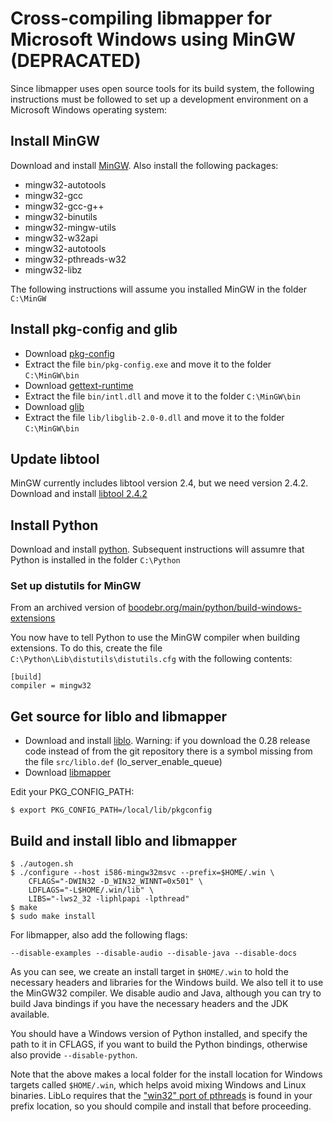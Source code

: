 # Cross-compiling libmapper for Microsoft Windows using MinGW (DEPRACATED)

Since libmapper uses open source tools for its build system, the
following instructions must be followed to set up a development
environment on a Microsoft Windows operating system:

## Install MinGW

Download and install [MinGW](http://sourceforge.net/projects/mingw/). Also install the following packages:

* mingw32-autotools
* mingw32-gcc
* mingw32-gcc-g++
* mingw32-binutils
* mingw32-mingw-utils
* mingw32-w32api
* mingw32-autotools
* mingw32-pthreads-w32
* mingw32-libz

The following instructions will assume you installed MinGW in the folder `C:\MinGW`


## Install pkg-config and glib

* Download [pkg-config](http://ftp.gnome.org/pub/gnome/binaries/win32/dependencies/pkg-config_0.26-1_win32.zip)
* Extract the file `bin/pkg-config.exe` and move it to the folder `C:\MinGW\bin`
* Download [gettext-runtime](http://ftp.gnome.org/pub/gnome/binaries/win32/dependencies/gettext-runtime_0.18.1.1-2_win32.zip)
* Extract the file `bin/intl.dll` and move it to the folder `C:\MinGW\bin`
* Download [glib](http://ftp.gnome.org/pub/gnome/binaries/win32/glib/2.28)
* Extract the file `lib/libglib-2.0-0.dll` and move it to the folder `C:\MinGW\bin`


## Update libtool

MinGW currently includes libtool version 2.4, but we need version 2.4.2. Download and install [libtool 2.4.2](http://mirror-fr2.bbln.org/gnu/libtool/libtool-2.4.2.tar.gz)


## Install Python

Download and install [python](https://www.python.org/downloads/). Subsequent instructions will assumre that Python is installed in the folder `C:\Python`

### Set up distutils for MinGW

From an archived version of [boodebr.org/main/python/build-windows-extensions](https://web.archive.org/web/20120423102540/http://boodebr.org/main/python/build-windows-extensions)

You now have to tell Python to use the MinGW compiler when building extensions. To do this, create the file `C:\Python\Lib\distutils\distutils.cfg` with the following contents:

    [build]
    compiler = mingw32

## Get source for liblo and libmapper

* Download and install [liblo](https://github.com/radarsat1/liblo). Warning: if you download the 0.28 release code instead of from the git repository there is a symbol missing from the file `src/liblo.def` (lo_server_enable_queue)
* Download [libmapper](http://libmapper.github.io/downloads.html)

Edit your PKG_CONFIG_PATH:

    $ export PKG_CONFIG_PATH=/local/lib/pkgconfig

## Build and install liblo and libmapper

    $ ./autogen.sh
    $ ./configure --host i586-mingw32msvc --prefix=$HOME/.win \
        CFLAGS="-DWIN32 -D_WIN32_WINNT=0x501" \
        LDFLAGS="-L$HOME/.win/lib" \
        LIBS="-lws2_32 -liphlpapi -lpthread"
    $ make
    $ sudo make install

For libmapper, also add the following flags:

    --disable-examples --disable-audio --disable-java --disable-docs

As you can see, we create an install target in `$HOME/.win` to hold
the necessary headers and libraries for the Windows build.  We also
tell it to use the MinGW32 compiler.  We disable audio and Java,
although you can try to build Java bindings if you have the necessary
headers and the JDK available.

You should have a Windows version of Python installed, and specify the
path to it in CFLAGS, if you want to build the Python bindings,
otherwise also provide `--disable-python`.

Note that the above makes a local folder for the install location for
Windows targets called `$HOME/.win`, which helps avoid mixing Windows
and Linux binaries.  LibLo requires that the ["win32" port of
pthreads][pthreadwin32] is found in your prefix location, so you
should compile and install that before proceeding.

[pthreadwin32]: http://sourceware.org/pthreads-win32

